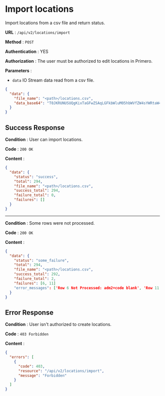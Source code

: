 # Import locations

Import locations from a csv file and return status.

**URL** : `/api/v2/locations/import`

**Method** : `POST`

**Authentication** : YES

**Authorization** : The user must be authorized to edit locations in Primero.

**Parameters** :

* `data` IO Stream data read from a csv file.
```json
{
  "data": {
    "file_name": "<path>/locations.csv",
    "data_base64": "T0JKRUNUSUQgKixTaGFwZSAqLGFkbWluM05hbWVfZW4sYWRtaW4zTmFtZV9h\ncixhZG1pbjNQY29kZSxhZG1pbjNSZWZOYW1lLGFkbWluM0FsdE5hbWUxX2Vu\nLGFkbWluM0FsdE5hbWUyX2VuLGFkbWluM0FsdE5hbWUxX2FyLGFkbWluM0Fs\ndE5hbWUyX2FyLGFkbWluMk5hbWVfZW4sYWRtaW4yTmFtZV9hcixhZG1pbjJQ\nY29kZSxhZG1pbjFOYW1lX2VuLGFkbWluMU5hbWVfYXIsYWRtaW4xUGNvZGUs\nYWRtaW4wTmFtZV9lbixhZG1pbjBOYW1lX2FyLGFkbWluMFBjb2RlLGRhdGUs\ndmFsaWRPbix2YWxpZFRvLFNoYXBlX0xlbmd0aCxTaGFwZV9BcmVhDQosLCNh\nZG0zK25hbWUsI2FkbTMrbmFtZSthci1sYiwjYWRtMytjb2RlLCwsLCwsI2Fk\nbTIrbmFtZSwjYWRtMituYW1lK2FyLWxiLCNhZG0yK2NvZGUsI2FkbTErbmFt\nZSwjYWRtMStuYW1lK2FyLWxiLCNhZG0xK2NvZGUsI2NvdW50cnkrbmFtZSwj\nY291bnRyeStuYW1lK2FyLWxiLCNjb3VudHJ5K2NvZGUsLCwsLA0KMSxQb2x5\nZ29uLEFiaSBHaGFyYXEs2KfYqNmKINi62LHZgixJUUcwN1EwMk4wMiw8TnVs\nbD4sPE51bGw+LDxOdWxsPiw8TnVsbD4sPE51bGw+LEFsLUhpbGxhLNin2YTY\nrdmE2KksSVFHMDdRMDIsQmFiaWws2KjYp9io2YQsSVFHMDcsSXJhcSzYp9mE\n2LnYsdin2YIsSVEsNS8zMC8yMDE5LDYvMy8yMDE5LDxOdWxsPiwwLjYxODgw\nNiwwLjAxNTc1NA0KMixQb2x5Z29uLEFidSBEYWxmLNin2KjZiCDYr9mE2YEs\nSVFHMTZRMDFOMDIsPE51bGw+LDxOdWxsPiw8TnVsbD4sPE51bGw+LDxOdWxs\nPixBbC1EYXVyLNin2YTYr9mI2LEsSVFHMTZRMDEsU2FsYWggQWwtRGluLNi1\n2YTYp9itINin2YTYr9mK2YYsSVFHMTYsSXJhcSzYp9mE2LnYsdin2YIsSVEs\nNS8zMC8yMDE5LDYvMy8yMDE5LDxOdWxsPiwxLjczNzk0OCwwLjE0NTg4Mw0K\n"
  }
}
```

## Success Response

**Condition** : User can import locations.

**Code** : `200 OK`

**Content** :

```json
{
  "data": {
    "status": "success",
    "total": 294,
    "file_name": "<path>/locations.csv",
    "success_total": 294,
    "failure_total": 0,
    "failures": []
  }
}
```

---

**Condition** : Some rows were not processed.

**Code** : `200 OK`

**Content** :

```json
{
  "data": {
    "status": "some_failure",
    "total": 294,
    "file_name": "<path>/locations.csv",
    "success_total": 292,
    "failure_total": 2,
    "failures": [6, 11]
    "error_messages": ['Row 6 Not Processed: adm2+code blank', 'Row 11 Not Processed: adm1+code blank']
  }
}
```

## Error Response

**Condition** : User isn't authorized to create locations.

**Code** : `403 Forbidden`

**Content** :

```json
{
  "errors": [
    {
      "code": 403,
      "resource": "/api/v2/locations/import",
      "message": "Forbidden"
    }
  ]
}
```
